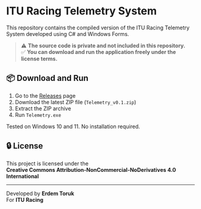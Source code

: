 # ITU Racing Telemetry System

This repository contains the compiled version of the ITU Racing Telemetry System developed using C# and Windows Forms.

> ⚠️ **The source code is private and not included in this repository.**  
> ✅ **You can download and run the application freely under the license terms.**

## 📦 Download and Run

1. Go to the [Releases](https://github.com/erdemtoruk/Telemetry/releases) page
2. Download the latest ZIP file (`Telemetry_v0.1.zip`)
3. Extract the ZIP archive
4. Run `Telemetry.exe`

Tested on Windows 10 and 11. No installation required.

## 🔒 License

This project is licensed under the  
**Creative Commons Attribution-NonCommercial-NoDerivatives 4.0 International**  

---

Developed by **Erdem Toruk**  
For **ITU Racing**
